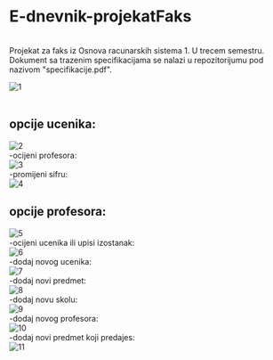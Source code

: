 # E-dnevnik-projekatFaks

<br /> 
Projekat za faks iz Osnova racunarskih sistema 1. U trecem semestru.
Dokument sa trazenim specifikacijama se nalazi u repozitorijumu pod nazivom "specifikacije.pdf".
  <br /> 

![1](https://user-images.githubusercontent.com/87430150/153412353-6107d585-b3a9-4c24-a114-32b5774478dc.jpg)
 <br /> 
  <br /> 
## opcije ucenika: 

![2](https://user-images.githubusercontent.com/87430150/153412355-e55b594e-2468-4a50-a0ab-1d42ae503d89.jpg)
 <br /> 
 -ocijeni profesora:
  <br /> 
![3](https://user-images.githubusercontent.com/87430150/153412359-510e5146-f2d8-4ccf-80df-1272289222ee.jpg)
<br /> 
 -promijeni sifru:
  <br /> 
![4](https://user-images.githubusercontent.com/87430150/153412361-474251d2-b8ac-40cd-a2ca-971898d47948.jpg)


## opcije profesora:
   
![5](https://user-images.githubusercontent.com/87430150/153412365-4221facf-09a3-4aa3-90d7-51864102fc6c.jpg)
<br />
-ocijeni ucenika ili upisi izostanak:
<br />
![6](https://user-images.githubusercontent.com/87430150/153412370-68c2dda4-fb51-4ed2-b5fe-ef347337639a.jpg)
<br />
-dodaj novog ucenika:
<br />
![7](https://user-images.githubusercontent.com/87430150/153412371-5900c8d2-134f-4152-ad5e-dae4894e6fc8.jpg)
<br />
-dodaj novi predmet:
<br />
![8](https://user-images.githubusercontent.com/87430150/153412373-552c8d37-0838-4779-a521-305080955266.jpg)
<br />
-dodaj novu skolu:
<br />
![9](https://user-images.githubusercontent.com/87430150/153412375-ad00cb06-0cfc-45f3-aa17-1211b2785878.jpg)
<br />
-dodaj novog profesora:
<br />
![10](https://user-images.githubusercontent.com/87430150/153412379-c63e78a6-c842-4d68-859d-42da0a36bb30.jpg)
<br />
-dodaj novi predmet koji predajes:
<br />
![11](https://user-images.githubusercontent.com/87430150/153412383-8ac611da-bda7-4d60-90ef-c32b1a1d3ac1.jpg)
